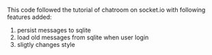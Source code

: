 This code followed the tutorial of chatroom on socket.io with following features added:
1. persist messages to sqlite
2. load old messages from sqlite when user login
3. sligtly changes style

